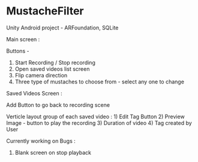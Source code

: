 # MustacheFilter
Unity Android project - ARFoundation, SQLite


Main screen :

  Buttons - 
  1) Start Recording / Stop recording
  2) Open saved videos list screen
  3) Flip camera direction
  4) Three type of mustaches to choose from - select any one to change

Saved Videos Screen :

  Add Button to go back to recording scene
  
  Verticle layout group of each saved video :
    1) Edit Tag Button
    2) Preview Image - button to play the recording
    3) Duration of video
    4) Tag created by User
    
Currently working on Bugs :
1) Blank screen on stop playback





